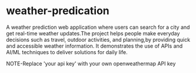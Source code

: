 # weather-predication
A weather prediction web application where users can search for a city and get real-time weather updates.The project helps people make everyday decisions such as travel, outdoor activities, and planning,by providing quick and accessible weather information. It demonstrates the use of APIs and AI/ML techniques to deliver solutions for daily life.


NOTE-Replace 'your api key' with your own openweathermap API key
